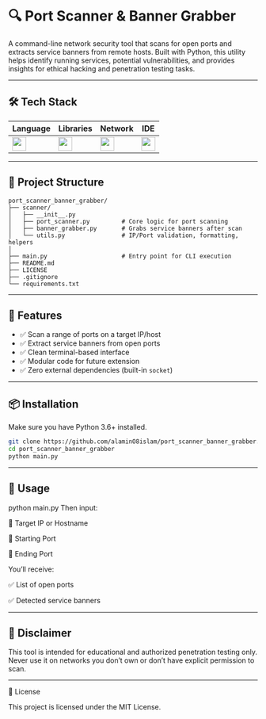 # 🔍 Port Scanner & Banner Grabber

A command-line network security tool that scans for open ports and extracts service banners from remote hosts. Built with Python, this utility helps identify running services, potential vulnerabilities, and provides insights for ethical hacking and penetration testing tasks.

---

## 🛠️ Tech Stack

| Language | Libraries | Network | IDE |
|----------|-----------|---------|-----|
| <img src="https://img.shields.io/badge/Python-3776AB?style=for-the-badge&logo=python&logoColor=white" height="28"> | <img src="https://img.shields.io/badge/socket-internal-lightgrey?style=for-the-badge" height="28"> | <img src="https://img.shields.io/badge/TCP%20Sockets-005f73?style=for-the-badge" height="28"> | <img src="https://img.shields.io/badge/VS%20Code-007ACC?style=for-the-badge&logo=visual-studio-code&logoColor=white" height="28"> |

---

## 📂 Project Structure

```
port_scanner_banner_grabber/
├── scanner/
│   ├── __init__.py
│   ├── port_scanner.py         # Core logic for port scanning
│   ├── banner_grabber.py       # Grabs service banners after scan
│   └── utils.py                # IP/Port validation, formatting, helpers
│
├── main.py                     # Entry point for CLI execution
├── README.md
├── LICENSE
├── .gitignore
└── requirements.txt
```

---

## 🚀 Features

- ✅ Scan a range of ports on a target IP/host
- ✅ Extract service banners from open ports
- ✅ Clean terminal-based interface
- ✅ Modular code for future extension
- ✅ Zero external dependencies (built-in `socket`)

---

## 📦 Installation

Make sure you have Python 3.6+ installed.

```bash
git clone https://github.com/alaminO8islam/port_scanner_banner_grabber.git
cd port_scanner_banner_grabber
python main.py
```

--- 

## 🧪 Usage

python main.py
Then input:

🔹 Target IP or Hostname

🔹 Starting Port

🔹 Ending Port

You’ll receive:

✅ List of open ports

✅ Detected service banners

---

## 🔐 Disclaimer

This tool is intended for educational and authorized penetration testing only. Never use it on networks you don’t own or don’t have explicit permission to scan.

---

📜 License

This project is licensed under the MIT License.


